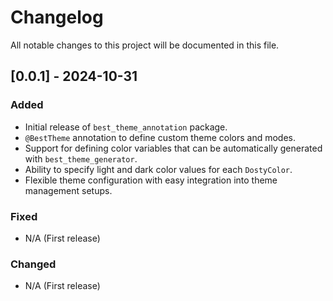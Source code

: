 # Changelog

All notable changes to this project will be documented in this file.

## [0.0.1] - 2024-10-31
### Added
- Initial release of `best_theme_annotation` package.
- `@BestTheme` annotation to define custom theme colors and modes.
- Support for defining color variables that can be automatically generated with `best_theme_generator`.
- Ability to specify light and dark color values for each `DostyColor`.
- Flexible theme configuration with easy integration into theme management setups.

### Fixed
- N/A (First release)

### Changed
- N/A (First release)

